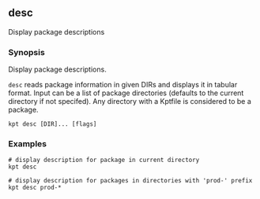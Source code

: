 ## desc

Display package descriptions

### Synopsis

Display package descriptions.

`desc` reads package information in given DIRs and displays it in tabular format.
Input can be a list of package directories (defaults to the current directory if not specifed).
Any directory with a Kptfile is considered to be a package.

    kpt desc [DIR]... [flags]

### Examples

```
# display description for package in current directory
kpt desc

# display description for packages in directories with 'prod-' prefix
kpt desc prod-*
```
